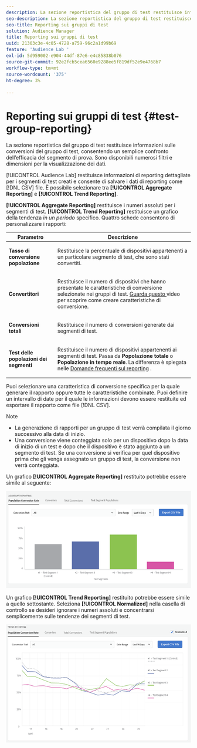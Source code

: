 ```yaml
---
description: La sezione reportistica del gruppo di test restituisce informazioni sulle conversioni del gruppo di test, consentendo un semplice confronto dell’efficacia del segmento di prova. Sono disponibili numerosi filtri e dimensioni per la visualizzazione dei dati.
seo-description: La sezione reportistica del gruppo di test restituisce informazioni sulle conversioni del gruppo di test, consentendo un semplice confronto dell’efficacia del segmento di prova. Sono disponibili numerosi filtri e dimensioni per la visualizzazione dei dati.
seo-title: Reporting sui gruppi di test
solution: Audience Manager
title: Reporting sui gruppi di test
uuid: 21303c3e-4c05-4728-a759-96c2a1d99b69
feature: 'Audience Lab '
exl-id: 5d959002-e904-44df-87e6-e4c85838b076
source-git-commit: 92e2fcb5cea6560e9288ee5f819df52e9e4768b7
workflow-type: tm+mt
source-wordcount: '375'
ht-degree: 3%

---
```


# Reporting sui gruppi di test {#test-group-reporting}

La sezione reportistica del gruppo di test restituisce informazioni sulle conversioni del gruppo di test, consentendo un semplice confronto dell’efficacia del segmento di prova. Sono disponibili numerosi filtri e dimensioni per la visualizzazione dei dati.

[!UICONTROL Audience Lab] restituisce informazioni di reporting dettagliate per i segmenti di test creati e consente di salvare i dati di reporting come  [!DNL CSV] file. È possibile selezionare tra **[!UICONTROL Aggregate Reporting]** e **[!UICONTROL Trend Reporting]**.

**[!UICONTROL Aggregate Reporting]** restituisce i numeri assoluti per i segmenti di test. **[!UICONTROL Trend Reporting]** restituisce un grafico della tendenza  *in un periodo* specifico. Quattro schede consentono di personalizzare i rapporti:

<table id="table_446384AE9A36408A9C570CB7DB72C3D6"> 
 <thead> 
  <tr> 
   <th colname="col1" class="entry"> Parametro </th> 
   <th colname="col2" class="entry"> Descrizione </th> 
  </tr> 
 </thead>
 <tbody> 
  <tr> 
   <td colname="col1"> <p> <b><span class="uicontrol"> Tasso di conversione popolazione</span></b> </p> </td> 
   <td colname="col2"> <p>Restituisce la percentuale di dispositivi appartenenti a un particolare segmento di test, che sono stati convertiti. </p> </td> 
  </tr> 
  <tr> 
   <td colname="col1"> <p> <b><span class="uicontrol"> Convertitori</span></b> </p> </td> 
   <td colname="col2"> <p>Restituisce il numero di dispositivi che hanno presentato le caratteristiche di conversione selezionate nei gruppi di test. <a href="https://helpx.adobe.com/audience-manager/kt/using/creating-conversion-traits-feature-video-use.html" format="https" scope="external"> Guarda questo </a> video per scoprire come creare caratteristiche di conversione. </p> </td> 
  </tr> 
  <tr> 
   <td colname="col1"> <p> <b><span class="uicontrol"> Conversioni totali</span></b> </p> </td> 
   <td colname="col2"> <p>Restituisce il numero di conversioni generate dai segmenti di test. </p> </td> 
  </tr> 
  <tr> 
   <td colname="col1"> <p> <b><span class="uicontrol"> Test delle popolazioni dei segmenti</span></b> </p> </td> 
   <td colname="col2"> <p>Restituisce il numero di dispositivi appartenenti ai segmenti di test. Passa da <b><span class="uicontrol"> Popolazione totale</span></b> o <b><span class="uicontrol"> Popolazione in tempo reale</span></b>. La differenza è spiegata nelle <a href="../../faq/faq-reporting.md"> Domande frequenti sul reporting</a> . </p> </td>
  </tr>
 </tbody>
</table>

Puoi selezionare una caratteristica di conversione specifica per la quale generare il rapporto oppure tutte le caratteristiche combinate. Puoi definire un intervallo di date per il quale le informazioni devono essere restituite ed esportare il rapporto come file [!DNL CSV].

>[!NOTE]
>
>* La generazione di rapporti per un gruppo di test verrà compilata il giorno successivo alla data di inizio.
>* Una conversione viene conteggiata solo per un dispositivo dopo la data di inizio di un test e dopo che il dispositivo è stato aggiunto a un segmento di test. Se una conversione si verifica per quel dispositivo prima che gli venga assegnato un gruppo di test, la conversione non verrà conteggiata.


Un grafico **[!UICONTROL Aggregate Reporting]** restituito potrebbe essere simile al seguente:

![](assets/aggregate-reporting.PNG)

Un grafico **[!UICONTROL Trend Reporting]** restituito potrebbe essere simile a quello sottostante. Seleziona **[!UICONTROL Normalized]** nella casella di controllo se desideri ignorare i numeri assoluti e concentrarsi semplicemente sulle tendenze dei segmenti di test.

![](assets/trend-reporting.PNG)
